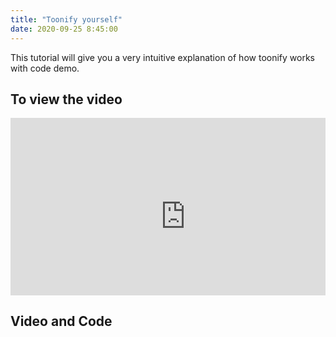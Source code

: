 ```yaml
---
title: "Toonify yourself"
date: 2020-09-25 8:45:00
---
```


This tutorial will give you a very intuitive explanation of how toonify works with code demo.

## To view the video

<div style="position: relative; padding-bottom: 56.25%; height: 0; overflow: hidden;">
  <iframe width="560" height="315" src="https://www.youtube.com/embed/fNgOYs3KwFg" frameborder="0" allow="accelerometer; autoplay; clipboard-write; encrypted-media; gyroscope; picture-in-picture" allowfullscreen></iframe>
</div>

## Video and Code

<a href="https://www.youtube.com/watch?v=fNgOYs3KwFg&ab_channel=LearnMachineLearning"  class="btn btn-info" role="button" target="_blank"> <i class="fa fa-youtube fa-2x" aria-hidden="true"></i></a> <a href="https://github.com/udaykondreddy/toonify-yourself"  class="btn btn-info" role="button" target="_blank"> <i class="fa fa-github fa-2x" aria-hidden="true"></i></a>
